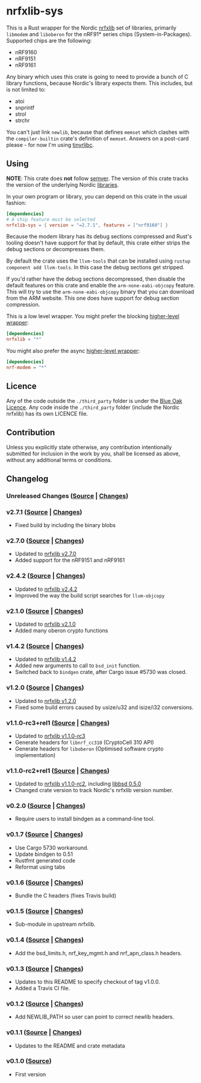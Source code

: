 # nrfxlib-sys

This is a Rust wrapper for the Nordic
[nrfxlib](https://github.com/NordicPlayground/nrfxlib) set of libraries,
primarily `libmodem` and `liboberon` for the nRF91* series chips (System-in-Packages). Supported chips are the following:

* nRF9160
* nRF9151
* nRF9161

Any binary which uses this crate is going to need to provide a bunch of C
library functions, because Nordic's library expects them. This includes, but
is not limited to:

* atoi
* snprintf
* strol
* strchr

You can't just link `newlib`, because that defines `memset` which clashes with
the `compiler-builtin` crate's definition of `memset`. Answers on a post-card
please - for now I'm using
[tinyrlibc](https://github.com/thejpster/tinyrlibc).

## Using

**NOTE**: This crate does **not** follow [semver](https://doc.rust-lang.org/cargo/reference/semver.html). The version of this crate tracks the version of the underlying Nordic [libraries](https://github.com/nrfconnect/sdk-nrfxlib/tags).

In your own program or library, you can depend on this crate in the usual fashion:

```toml
[dependencies]
# A chip feature must be selected
nrfxlib-sys = { version = "=2.7.1", features = ["nrf9160"] }
```

Because the modem library has its debug sections compressed and Rust's tooling doesn't have support for
that by default, this crate either strips the debug sections or decompresses them.

By default the crate uses the `llvm-tools` that can be installed using `rustup component add llvm-tools`.
In this case the debug sections get stripped.

If you'd rather have the debug sections decompressed, then disable the default features on this crate and
enable the `arm-none-eabi-objcopy` feature. This will try to use the `arm-none-eabi-objcopy` binary that you can
download from the ARM website. This one does have support for debug section compression.

This is a low level wrapper. You might prefer the blocking [higher-level wrapper](https://crates.io/crates/nrfxlib):

```toml
[dependencies]
nrfxlib = "*"
```

You might also prefer the async [higher-level wrapper](https://crates.io/crates/nrf-modem):

```toml
[dependencies]
nrf-modem = "*"
```

## Licence

Any of the code outside the `./third_party` folder is under the [Blue Oak
Licence](./LICENCE.md). Any code inside the `./third_party` folder (include
the Nordic nrfxlib) has its own LICENCE file.

## Contribution

Unless you explicitly state otherwise, any contribution intentionally
submitted for inclusion in the work by you, shall be licensed as above,
without any additional terms or conditions.

## Changelog

### Unreleased Changes ([Source](https://github.com/nrf-rs/nrfxlib-sys/tree/develop) | [Changes](https://github.com/nrf-rs/nrfxlib-sys/compare/v2.4.2...develop))

### v2.7.1 ([Source](https://github.com/nrf-rs/nrfxlib-sys/tree/v2.7.1) | [Changes](https://github.com/nrf-rs/nrfxlib-sys/compare/v2.4.2...v2.7.1))

* Fixed build by including the binary blobs

### v2.7.0 ([Source](https://github.com/nrf-rs/nrfxlib-sys/tree/v2.7.0) | [Changes](https://github.com/nrf-rs/nrfxlib-sys/compare/v2.4.2...v2.7.0))

* Updated to [nrfxlib v2.7.0](https://github.com/NordicPlayground/nrfxlib/tree/v2.7.0)
* Added support for the nRF9151 and nRF9161

### v2.4.2 ([Source](https://github.com/nrf-rs/nrfxlib-sys/tree/v2.4.2) | [Changes](https://github.com/nrf-rs/nrfxlib-sys/compare/v2.1.0...v2.4.2))

* Updated to [nrfxlib v2.4.2](https://github.com/NordicPlayground/nrfxlib/tree/v2.4.2)
* Improved the way the build script searches for `llvm-objcopy`

### v2.1.0 ([Source](https://github.com/nrf-rs/nrfxlib-sys/tree/v2.1.0) | [Changes](https://github.com/nrf-rs/nrfxlib-sys/compare/v1.4.2...v2.1.0))

* Updated to [nrfxlib v2.1.0](https://github.com/NordicPlayground/nrfxlib/tree/v2.1.0)
* Added many oberon crypto functions

### v1.4.2 ([Source](https://github.com/nrf-rs/nrfxlib-sys/tree/v1.4.2) | [Changes](https://github.com/nrf-rs/nrfxlib-sys/compare/v1.2.0...v1.4.2))

* Updated to [nrfxlib v1.4.2](https://github.com/NordicPlayground/nrfxlib/tree/v1.4.2)
* Added new arguments to call to `bsd_init` function.
* Switched back to `bindgen` crate, after Cargo issue #5730 was closed.

### v1.2.0 ([Source](https://github.com/nrf-rs/nrfxlib-sys/tree/v1.2.0) | [Changes](https://github.com/nrf-rs/nrfxlib-sys/compare/v1.1.0-rc3%2Brel1...v1.2.0))

* Updated to [nrfxlib v1.2.0](https://github.com/NordicPlayground/nrfxlib/tree/v1.2.0)
* Fixed some build errors caused by usize/u32 and isize/i32 conversions.

### v1.1.0-rc3+rel1 ([Source](https://github.com/nrf-rs/nrfxlib-sys/tree/v1.1.0-rc3%2Brel1) | [Changes](https://github.com/nrf-rs/nrfxlib-sys/compare/v1.1.0-rc2%2Brel1...v1.1.0-rc3%2Brel1))

* Updated to [nrfxlib v1.1.0-rc3](https://github.com/NordicPlayground/nrfxlib/tree/v1.1.0-rc3)
* Generate headers for `libnrf_cc310` (CryptoCell 310 API)
* Generate headers for `liboberon` (Optimised software crypto implementation)

### v1.1.0-rc2+rel1 ([Source](https://github.com/nrf-rs/nrfxlib-sys/tree/v1.1.0-rc2%2Brel1) | [Changes](https://github.com/nrf-rs/nrfxlib-sys/compare/v0.2.0...v1.1.0-rc2%2Brel1))

* Updated to [nrfxlib v1.1.0-rc2](https://github.com/NordicPlayground/nrfxlib/tree/v1.1.0-rc2), including [libbsd 0.5.0](https://github.com/NordicPlayground/nrfxlib/blob/v1.1.0-rc2/bsdlib/CHANGELOG.rst)
* Changed crate version to track Nordic's nrfxlib version number.

### v0.2.0 ([Source](https://github.com/nrf-rs/nrfxlib-sys/tree/v0.2.0) | [Changes](https://github.com/nrf-rs/nrfxlib-sys/compare/v0.1.7...v0.2.0))

* Require users to install bindgen as a command-line tool.

### v0.1.7 ([Source](https://github.com/nrf-rs/nrfxlib-sys/tree/v0.1.7) | [Changes](https://github.com/nrf-rs/nrfxlib-sys/compare/v0.1.6...v0.1.7))

* Use Cargo 5730 workaround.
* Update bindgen to 0.51
* Rustfmt generated code
* Reformat using tabs

### v0.1.6 ([Source](https://github.com/nrf-rs/nrfxlib-sys/tree/v0.1.6) | [Changes](https://github.com/nrf-rs/nrfxlib-sys/compare/v0.1.5...v0.1.6))

* Bundle the C headers (fixes Travis build)

### v0.1.5 ([Source](https://github.com/nrf-rs/nrfxlib-sys/tree/v0.1.5) | [Changes](https://github.com/nrf-rs/nrfxlib-sys/compare/v0.1.4...v0.1.5))

* Sub-module in upstream nrfxlib.

### v0.1.4 ([Source](https://github.com/nrf-rs/nrfxlib-sys/tree/v0.1.4) | [Changes](https://github.com/nrf-rs/nrfxlib-sys/compare/v0.1.3...v0.1.4))

* Add the bsd_limits.h, nrf_key_mgmt.h and nrf_apn_class.h headers.

### v0.1.3 ([Source](https://github.com/nrf-rs/nrfxlib-sys/tree/v0.1.3) | [Changes](https://github.com/nrf-rs/nrfxlib-sys/compare/v0.1.2...v0.1.3))

* Updates to this README to specify checkout of tag v1.0.0.
* Added a Travis CI file.

### v0.1.2 ([Source](https://github.com/nrf-rs/nrfxlib-sys/tree/v0.1.2) | [Changes](https://github.com/nrf-rs/nrfxlib-sys/compare/v0.1.1...v0.1.2))

* Add NEWLIB_PATH so user can point to correct newlib headers.

### v0.1.1 ([Source](https://github.com/nrf-rs/nrfxlib-sys/tree/v0.1.1) | [Changes](https://github.com/nrf-rs/nrfxlib-sys/compare/v0.1.0...v0.1.1))

* Updates to the README and crate metadata

### v0.1.0 ([Source](https://github.com/nrf-rs/nrfxlib-sys/tree/v0.1.0))

* First version
